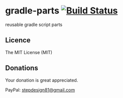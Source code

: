 gradle-parts [![Build Status](https://secure.travis-ci.org/equus52/gradle-parts.png)](https://travis-ci.org/equus52/gradle-parts)
============

reusable gradle script parts


## Licence

The MIT License (MIT)

## Donations

Your donation is great appreciated.

PayPal: stepdesign81@gmail.com